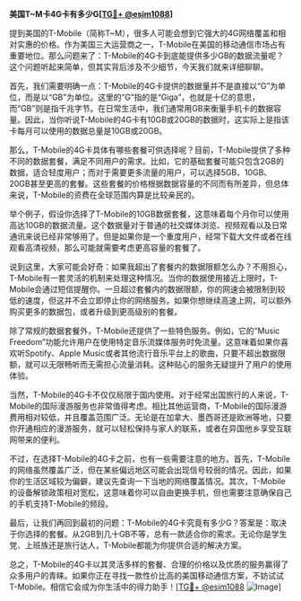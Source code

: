 **美国T~M卡4G卡有多少G[[TG💪+ @esim1088](https://t.me/s/esim1088)]**

提到美国的T-Mobile（简称T~M），很多人可能会想到它强大的4G网络覆盖和相对实惠的价格。作为美国三大运营商之一，T-Mobile在美国的移动通信市场占有重要地位。那么问题来了：T-Mobile的4G卡到底能提供多少GB的数据流量呢？这个问题听起来简单，但其实背后涉及不少细节，今天我们就来详细聊聊。

首先，我们需要明确一点：T-Mobile的4G卡提供的数据量并不是直接以“G”为单位，而是以“GB”为单位。这里的“G”指的是“Giga”，也就是十亿的意思，而“GB”则是指千兆字节。在日常生活中，我们通常用GB来衡量手机卡的数据容量。因此，当你听说T-Mobile的4G卡有10GB或20GB的数据时，这实际上是指该卡每月可以使用的数据总量是10GB或20GB。

那么，T-Mobile的4G卡具体有哪些套餐可供选择呢？目前，T-Mobile提供了多种不同的数据套餐，满足不同用户的需求。比如，它的基础套餐可能只包含2GB的数据，适合轻度用户；而对于需要更多流量的用户，可以选择5GB、10GB、20GB甚至更高的套餐。这些套餐的价格根据数据容量的不同而有所差异，但总体来说，T-Mobile的资费在全球范围内算是比较亲民的。

举个例子，假设你选择了T-Mobile的10GB数据套餐，这意味着每个月你可以使用高达10GB的数据流量。这个数据量对于普通的社交媒体浏览、视频观看以及日常通讯来说已经非常够用了。但是如果你是一个重度用户，经常下载大文件或者在线观看高清视频，那么可能就需要考虑更高容量的套餐了。

说到这里，大家可能会好奇：如果我超出了套餐内的数据限额怎么办？不用担心，T-Mobile有一套灵活的机制来处理这种情况。当你的数据使用接近上限时，T-Mobile会通过短信提醒你。一旦超过套餐内的数据限额，你的网速会被限制到较低的速度，但这并不会立即停止你的网络服务。如果你想继续高速上网，可以额外购买更多的数据包，或者升级到更高级别的套餐。

除了常规的数据套餐外，T-Mobile还提供了一些特色服务。例如，它的“Music Freedom”功能允许用户在使用特定音乐流媒体服务时免流量。这意味着如果你喜欢听Spotify、Apple Music或者其他流行音乐平台上的歌曲，只要不超出数据限额，就可以无限畅听而无需担心流量消耗。这种贴心的服务无疑提升了用户的使用体验。

当然，T-Mobile的4G卡不仅仅局限于国内使用。对于经常出国旅行的人来说，T-Mobile的国际漫游服务也非常值得考虑。相比其他运营商，T-Mobile的国际漫游费用相对较低，并且覆盖范围广泛。无论是在加拿大、墨西哥还是欧洲等地，只要你开通相应的漫游服务，就可以轻松保持与家人的联系，或者在异国他乡享受互联网带来的便利。

不过，在选择T-Mobile的4G卡之前，也有一些需要注意的地方。首先，T-Mobile的网络虽然覆盖广泛，但在某些偏远地区可能会出现信号较弱的情况。因此，如果你的生活区域较为偏僻，建议先查询一下当地的网络覆盖情况。其次，T-Mobile的设备解锁政策相对宽松，这意味着你可以自由更换手机，但也需要注意确保自己的手机支持T-Mobile的频段。

最后，让我们再回到最初的问题：T-Mobile的4G卡究竟有多少G？答案是：取决于你选择的套餐。从2GB到几十GB不等，总有一款适合你的需求。无论你是学生党、上班族还是旅行达人，T-Mobile都能为你提供合适的解决方案。

总之，T-Mobile的4G卡以其灵活多样的套餐、合理的价格以及优质的服务赢得了众多用户的青睐。如果你正在寻找一款性价比高的美国移动通信方案，不妨试试T-Mobile。相信它会成为你生活中的得力助手！[[TG💪+ @esim1088](https://t.me/s/esim1088) ![Image](https://i.postimg.cc/4NQfJmqS/Snipaste-2025-05-13-00-14-12.png)]